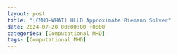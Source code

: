 ```yaml
---
layout: post
title: "[CMHD-WHAT] HLLD Approximate Riemann Solver"
date: 2024-07-20 00:00:00 +0800
categories: [Computational MHD]
tags: [Computational MHD]
---
```

